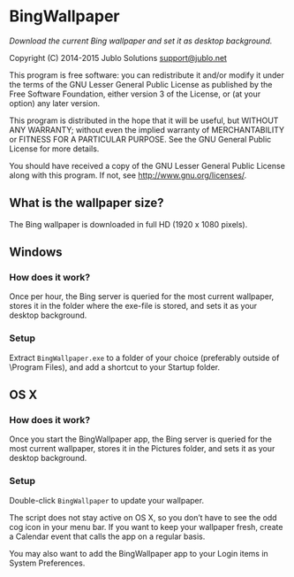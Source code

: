 BingWallpaper
=============
*Download the current Bing wallpaper and set it as desktop background.*

Copyright (C) 2014-2015 Jublo Solutions <support@jublo.net>

This program is free software: you can redistribute it and/or modify
it under the terms of the GNU Lesser General Public License as published by
the Free Software Foundation, either version 3 of the License, or
(at your option) any later version.

This program is distributed in the hope that it will be useful,
but WITHOUT ANY WARRANTY; without even the implied warranty of
MERCHANTABILITY or FITNESS FOR A PARTICULAR PURPOSE.  See the
GNU General Public License for more details.

You should have received a copy of the GNU Lesser General Public License
along with this program.  If not, see <http://www.gnu.org/licenses/>.

## What is the wallpaper size?

The Bing wallpaper is downloaded in full HD (1920 x 1080 pixels).

## Windows

### How does it work?

Once per hour, the Bing server is queried for the most current wallpaper,
stores it in the folder where the exe-file is stored, and sets it as
your desktop background.

### Setup

Extract `BingWallpaper.exe` to a folder of your choice
(preferably outside of \Program Files),
and add a shortcut to your Startup folder.

## OS X

### How does it work?

Once you start the BingWallpaper app, the Bing server is queried for
the most current wallpaper, stores it in the Pictures folder,
and sets it as your desktop background.

### Setup

Double-click `BingWallpaper` to update your wallpaper.

The script does not stay active on OS X, so you don’t have to see the
odd cog icon in your menu bar. If you want to keep your wallpaper fresh,
create a Calendar event that calls the app on a regular basis.

You may also want to add the BingWallpaper app to your Login items
in System Preferences.
